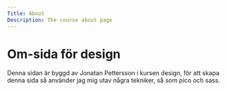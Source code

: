 ```yaml
---
Title: About
Description: The course about page
---
```


Om-sida för design
==================

Denna sidan är byggd av Jonatan Pettersson i kursen design, för att skapa denna sida så använder jag mig utav några tekniker, så som pico och sass.

